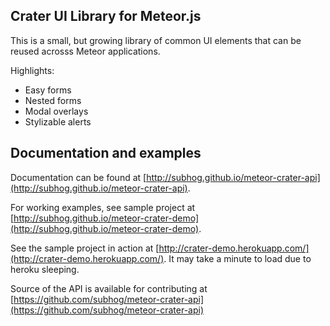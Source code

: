 
## Crater UI Library for Meteor.js

This is a small, but growing library of common UI elements
that can be reused acrosss Meteor applications.

Highlights:

- Easy forms
- Nested forms
- Modal overlays
- Stylizable alerts


## Documentation and examples

Documentation can be found at [http://subhog.github.io/meteor-crater-api](http://subhog.github.io/meteor-crater-api).

For working examples, see sample project at [http://subhog.github.io/meteor-crater-demo](http://subhog.github.io/meteor-crater-demo).

See the sample project in action at [http://crater-demo.herokuapp.com/](http://crater-demo.herokuapp.com/).
It may take a minute to load due to heroku sleeping.

Source of the API is available for contributing at 
[https://github.com/subhog/meteor-crater-api](https://github.com/subhog/meteor-crater-api)